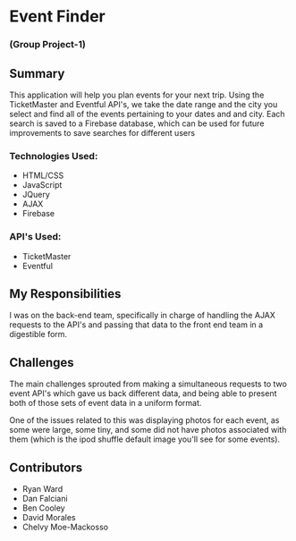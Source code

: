 # Event Finder
### (Group Project-1)

## Summary

This application will help you plan events for your next trip. Using the TicketMaster and Eventful API's, we take the date range and the city you select and find all of the events pertaining to your dates and and city. Each search is saved to a Firebase database, which can be used for future improvements to save searches for different users

### Technologies Used: 
* HTML/CSS
* JavaScript
* JQuery
* AJAX
* Firebase

### API's Used: 
* TicketMaster
* Eventful

## My Responsibilities

I was on the back-end team, specifically in charge of handling the AJAX requests to the API's and passing that data to the front end team in a digestible form. 

## Challenges

The main challenges sprouted from making a simultaneous requests to two event API's which gave us back different data, and being able to present both of those sets of event data in a uniform format. 

One of the issues related to this was displaying photos for each event, as some were large, some tiny, and some did not have photos associated with them (which is the ipod shuffle default image you'll see for some events). 

## Contributors

* Ryan Ward
* Dan Falciani
* Ben Cooley
* David Morales
* Chelvy Moe-Mackosso
